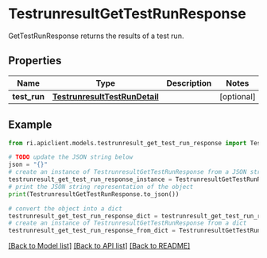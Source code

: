 # TestrunresultGetTestRunResponse

GetTestRunResponse returns the results of a test run.

## Properties

Name | Type | Description | Notes
------------ | ------------- | ------------- | -------------
**test_run** | [**TestrunresultTestRunDetail**](TestrunresultTestRunDetail.md) |  | [optional] 

## Example

```python
from ri.apiclient.models.testrunresult_get_test_run_response import TestrunresultGetTestRunResponse

# TODO update the JSON string below
json = "{}"
# create an instance of TestrunresultGetTestRunResponse from a JSON string
testrunresult_get_test_run_response_instance = TestrunresultGetTestRunResponse.from_json(json)
# print the JSON string representation of the object
print(TestrunresultGetTestRunResponse.to_json())

# convert the object into a dict
testrunresult_get_test_run_response_dict = testrunresult_get_test_run_response_instance.to_dict()
# create an instance of TestrunresultGetTestRunResponse from a dict
testrunresult_get_test_run_response_from_dict = TestrunresultGetTestRunResponse.from_dict(testrunresult_get_test_run_response_dict)
```
[[Back to Model list]](../README.md#documentation-for-models) [[Back to API list]](../README.md#documentation-for-api-endpoints) [[Back to README]](../README.md)

